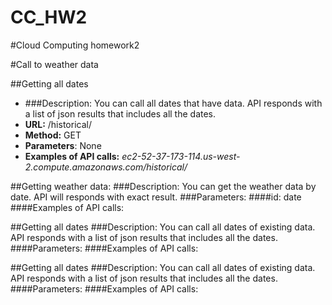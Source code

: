 # CC_HW2
#Cloud Computing homework2

#Call to weather data

##Getting all dates
* ###Description:
You can call all dates that have data. API responds with a list of json results that includes all the dates.
* **URL:** /historical/
* **Method:** GET
* **Parameters**: None
* **Examples of API calls:**
  *ec2-52-37-173-114.us-west-2.compute.amazonaws.com/historical/*


##Getting weather data:
###Description:
You can get the weather data by date. API will responds with exact result.
###Parameters: 
####id: date <YYYYMMDD>
####Examples of API calls:


##Getting all dates
###Description:
You can call all dates of existing data. API responds with a list of json results that includes all the dates.
####Parameters:
####Examples of API calls:


##Getting all dates
###Description:
You can call all dates of existing data. API responds with a list of json results that includes all the dates.
####Parameters:
####Examples of API calls:
